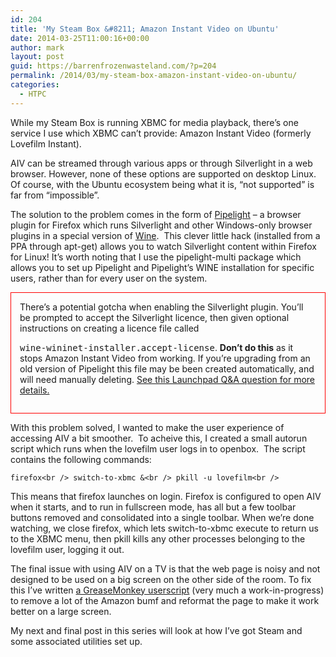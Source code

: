 ```yaml
---
id: 204
title: 'My Steam Box &#8211; Amazon Instant Video on Ubuntu'
date: 2014-03-25T11:00:16+00:00
author: mark
layout: post
guid: https://barrenfrozenwasteland.com/?p=204
permalink: /2014/03/my-steam-box-amazon-instant-video-on-ubuntu/
categories:
  - HTPC
---
```

While my Steam Box is running XBMC for media playback, there&#8217;s one service I use which XBMC can&#8217;t provide: Amazon Instant Video (formerly Lovefilm Instant).

AIV can be streamed through various apps or through Silverlight in a web browser. However, none of these options are supported on desktop Linux.  Of course, with the Ubuntu ecosystem being what it is, &#8220;not supported&#8221; is far from &#8220;impossible&#8221;.

The solution to the problem comes in the form of [Pipelight](https://launchpad.net/pipelight) &#8211; a browser plugin for Firefox which runs Silverlight and other Windows-only browser plugins in a special version of [Wine](http://winehq.org).  This clever little hack (installed from a PPA through apt-get) allows you to watch Silverlight content within Firefox for Linux! It&#8217;s worth noting that I use the pipelight-multi package which allows you to set up Pipelight and Pipelight&#8217;s WINE installation for specific users, rather than for every user on the system.<aside style="border:red solid 1px; padding: 1em; margin-bottom: 1em;">There&#8217;s a potential gotcha when enabling the Silverlight plugin. You&#8217;ll be prompted to accept the Silverlight licence, then given optional instructions on creating a licence file called 

<tt>wine-wininet-installer.accept-license</tt>. **Don&#8217;t do this** as it stops Amazon Instant Video from working. If you&#8217;re upgrading from an old version of Pipelight this file may be been created automatically, and will need manually deleting. [See this Launchpad Q&A question for more details.](https://answers.launchpad.net/pipelight/+question/244853 "Amazon Instant Video service Error 1002")</aside> 

With this problem solved, I wanted to make the user experience of accessing AIV a bit smoother.  To acheive this, I created a small autorun script which runs when the lovefilm user logs in to openbox.  The script contains the following commands:

`firefox<br />
switch-to-xbmc &<br />
pkill -u lovefilm<br />
` 

This means that firefox launches on login. Firefox is configured to open AIV when it starts, and to run in fullscreen mode, has all but a few toolbar buttons removed and consolidated into a single toolbar. When we&#8217;re done watching, we close firefox, which lets switch-to-xbmc execute to return us to the XBMC menu, then pkill kills any other processes belonging to the lovefilm user, logging it out.

The final issue with using AIV on a TV is that the web page is noisy and not designed to be used on a big screen on the other side of the room. To fix this I&#8217;ve written [a GreaseMonkey userscript](https://github.com/marxjohnson/LFMC) (very much a work-in-progress) to remove a lot of the Amazon bumf and reformat the page to make it work better on a large screen.

My next and final post in this series will look at how I&#8217;ve got Steam and some associated utilities set up.
